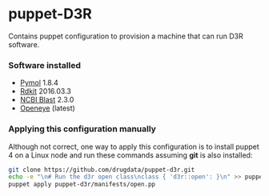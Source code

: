 [pymol]: https://sourceforge.net/projects/pymol/
[rdkit]: http://www.rdkit.org/
[blast]: https://blast.ncbi.nlm.nih.gov/Blast.cgi?PAGE_TYPE=BlastDocs&DOC_TYPE=Download
[openeye]: https://www.eyesopen.com/
# puppet-D3R
Contains puppet configuration to provision a machine that can run D3R software.

### Software installed

* [Pymol][pymol] 1.8.4
* [Rdkit][rdkit] 2016.03.3
* [NCBI Blast][blast] 2.3.0
* [Openeye][openeye] (latest)

### Applying this configuration manually

Although not correct, one way to apply this configuration is
to install puppet 4 on a Linux node and run these commands assuming
**git** is also installed:

```Bash
git clone https://github.com/drugdata/puppet-d3r.git
echo -e "\n# Run the d3r open class\nclass { 'd3r::open': }\n" >> puppet-d3r/manifests/open.pp
puppet apply puppet-d3r/manifests/open.pp
```

